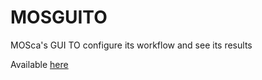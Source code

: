 # MOSGUITO
MOSca's GUI TO configure its workflow and see its results

Available [here](https://iquasere.github.io/MOSGUITO)
